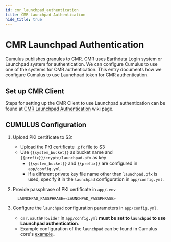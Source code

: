 ```yaml
---
id: cmr_launchpad_authentication
title: CMR Launchpad Authentication
hide_title: true
---
```


# CMR Launchpad Authentication

Cumulus publishes granules to CMR.  CMR uses Earthdata Login system or Launchpad system for authentication. We can configure Cumulus to use one of the systems for CMR authentication.  This entry documents how we configure Cumulus to use Launchpad token for CMR authentication.

## Set up CMR Client

Steps for setting up the CMR Client to use Launchpad authentication can be found at [CMR Launchpad Authentication](https://wiki.earthdata.nasa.gov/display/CUMULUS/CMR+Launchpad+Authentication) wiki page.

## CUMULUS Configuration

1. Upload PKI certificate to S3:

    - Upload the PKI certificate `.pfx` file to S3
    - Use `{{system_bucket}}` as bucket name and `{{prefix}}/crypto/launchpad.pfx` as key
      - `{{system_bucket}}` and `{{prefix}}` are configured in `app/config.yml`.
      - If a different private key file name other than `launchpad.pfx` is used, specify it in the `launchpad` configuration in `app/config.yml`.

2. Provide passphrase of PKI certificate in `app/.env`

    ```text
      LAUNCHPAD_PASSPHRASE=<LAUNCHPAD_PASSPHRASE>
    ```

3. Configure the `launchpad` configuration parameters in `app/config.yml`.

   - `cmr.oauthProvider` in `app/config.yml` **must be set to `launchpad` to use Launchpad authentication**.
   - Example configuration of the `launchpad` can be found in Cumulus core's [example](https://github.com/nasa/cumulus/blob/master/example/app/config.yml)_
